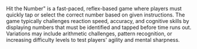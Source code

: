 Hit the Number" is a fast-paced, reflex-based game where players must quickly tap or select the correct number based on given instructions. The game typically challenges reaction speed, accuracy, and cognitive skills by displaying numbers that must be identified and tapped before time runs out. Variations may include arithmetic challenges, pattern recognition, or increasing difficulty levels to test players' agility and mental sharpness.

